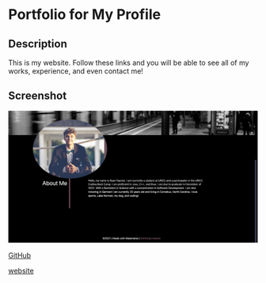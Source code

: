 # Portfolio for My Profile

## Description
This is my website. Follow these links and you will be able to see all of my works, experience, and even contact me!

## Screenshot

<img src = './src/assets/img/portfolio.jpg'>


[GitHub](https://github.com/ryanpaynt/my-portfolio)

[website](https://ryanpaynt.github.io/my-portfolio/#home)
